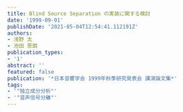 ```yaml
---
title: Blind Source Separation の実装に関する検討
date: '1999-09-01'
publishDate: '2021-05-04T12:54:41.112191Z'
authors:
- 浅野 太
- 池田 思朗
publication_types:
- '1'
abstract: ''
featured: false
publication: '*日本音響学会 1999年秋季研究発表会 講演論文集*'
tags:
- '"独立成分分析"'
- '"音声信号分離"'
---
```

